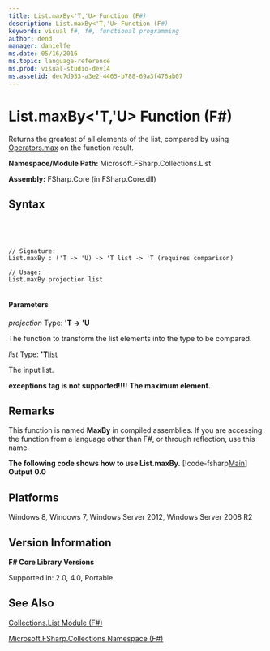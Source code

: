 ```yaml
---
title: List.maxBy<'T,'U> Function (F#)
description: List.maxBy<'T,'U> Function (F#)
keywords: visual f#, f#, functional programming
author: dend
manager: danielfe
ms.date: 05/16/2016
ms.topic: language-reference
ms.prod: visual-studio-dev14
ms.assetid: dec7d953-a3e2-4465-b788-69a3f476ab07 
---
```


# List.maxBy<'T,'U> Function (F#)

Returns the greatest of all elements of the list, compared by using [Operators.max](http://msdn.microsoft.com/en-us/library/9a988328-00e9-467b-8dfa-e7a6990f6cce) on the function result.

**Namespace/Module Path:** Microsoft.FSharp.Collections.List

**Assembly:** FSharp.Core (in FSharp.Core.dll)


## Syntax



```




// Signature:
List.maxBy : ('T -> 'U) -> 'T list -> 'T (requires comparison)

// Usage:
List.maxBy projection list


```





#### Parameters
*projection*
Type: **'T -&gt; 'U**


The function to transform the list elements into the type to be compared.


*list*
Type: **'T**[list](http://msdn.microsoft.com/en-us/library/c627b668-477b-4409-91ed-06d7f1b3e4a7)


The input list.



**exceptions tag is not supported!!!!**
**The maximum element.**
## Remarks
This function is named **MaxBy** in compiled assemblies. If you are accessing the function from a language other than F#, or through reflection, use this name.

**The following code shows how to use List.maxBy.**
[!code-fsharp[Main](snippets/fslists/snippet56.fs)]
**Output**
**0.0**
## Platforms
Windows 8, Windows 7, Windows Server 2012, Windows Server 2008 R2


## Version Information
**F# Core Library Versions**

Supported in: 2.0, 4.0, Portable




## See Also
[Collections.List Module &#40;F&#35;&#41;](Collections.List-Module-%5BFSharp%5D.md)

[Microsoft.FSharp.Collections Namespace &#40;F&#35;&#41;](Microsoft.FSharp.Collections-Namespace-%5BFSharp%5D.md)

